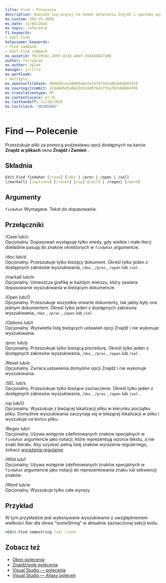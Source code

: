 ```yaml
---
title: Find — Polecenie
description: Dowiedz się więcej na temat polecenia Znajdź i sposobu wyszukiwania plików przy użyciu podzestawu opcji dostępnych na karcie Znajdź w plikach okna Znajdź i Zamień.
ms.custom: SEO-VS-2020
ms.date: 11/04/2016
ms.topic: reference
f1_keywords:
- edit.find
helpviewer_keywords:
- Find command
- Edit.Find command
ms.assetid: f0c705dc-2b97-423d-abbf-5584d4827208
author: TerryGLee
ms.author: tglee
manager: jillfra
ms.workload:
- multiple
ms.openlocfilehash: 886695cea38909a8efa74797391adb1b6dd97d19
ms.sourcegitcommit: 2244665d5a0e22d12dd976417f2a782e68684705
ms.translationtype: MT
ms.contentlocale: pl-PL
ms.lasthandoff: 11/28/2020
ms.locfileid: "96305405"
---
```

# <a name="find-command"></a>Find — Polecenie
Przeszukuje pliki za pomocą podzestawu opcji dostępnych na karcie **Znajdź w plikach** okna **Znajdź i Zamień** .

## <a name="syntax"></a>Składnia

```cmd
Edit.Find findwhat [/case] [/doc | /proc | /open | /sel]
[/markall] [/options] [/reset] [/up] [/wild | /regex] [/word]
```

## <a name="arguments"></a>Argumenty
`findwhat` Wymagane. Tekst do dopasowania.

## <a name="switches"></a>Przełączniki
/Case lub/c\
Opcjonalny. Dopasowań występuje tylko wtedy, gdy wielkie i małe litery dokładnie pasują do znaków określonych w `findwhat` argumencie.

/doc lub/d\
Opcjonalny. Przeszukuje tylko bieżący dokument. Określ tylko jeden z dostępnych zakresów wyszukiwania, `/doc` , `/proc` , `/open` lub `/sel` .

/markall lub/m\
Opcjonalny. Umieszcza grafikę w każdym wierszu, który zawiera dopasowanie wyszukiwania w bieżącym dokumencie.

/Open lub/O\
Opcjonalny. Przeszukuje wszystkie otwarte dokumenty, tak jakby były one jednym dokumentem. Określ tylko jeden z dostępnych zakresów wyszukiwania, `/doc` , `/proc` , `/open` lub `/sel` .

/Options lub/t\
Opcjonalny. Wyświetla listę bieżących ustawień opcji Znajdź i nie wykonuje wyszukiwania.

/proc lub/p\
Opcjonalny. Przeszukuje tylko bieżącą procedurę. Określ tylko jeden z dostępnych zakresów wyszukiwania, `/doc` , `/proc` , `/open` lub `/sel` .

/Reset lub/e\
Opcjonalny. Zwraca ustawienia domyślne opcji Znajdź i nie wykonuje wyszukiwania.

/SEL lub/s\
Opcjonalny. Przeszukuje tylko bieżące zaznaczenie. Określ tylko jeden z dostępnych zakresów wyszukiwania, `/doc` , `/proc` , `/open` lub `/sel` .

/up lub/U\
Opcjonalny. Wyszukuje z bieżącej lokalizacji pliku w kierunku początku pliku. Domyślnie wyszukiwania zaczynają się w bieżącej lokalizacji w pliku i wyszukuje na końcu pliku.

/Regex lub/r\
Opcjonalny. Używa wstępnie zdefiniowanych znaków specjalnych w `findwhat` argumencie jako notacji, które reprezentują wzorce tekstu, a nie znaki literału. Aby uzyskać pełną listę znaków wyrażenia regularnego, zobacz [wyrażenia regularne](../../ide/using-regular-expressions-in-visual-studio.md).

/Wild lub/l\
Opcjonalny. Używa wstępnie zdefiniowanych znaków specjalnych w `findwhat` argumencie jako notacji do reprezentowania znaku lub sekwencji znaków.

/Word lub/w\
Opcjonalny. Wyszukuje tylko całe wyrazy.

## <a name="example"></a>Przykład
W tym przykładzie jest wykonywane wyszukiwanie z uwzględnieniem wielkości liter dla słowa "someString" w aktualnie zaznaczonej sekcji kodu.

```cmd
>Edit.Find somestring /sel /case
```

## <a name="see-also"></a>Zobacz też

- [Okno polecenia](../../ide/reference/command-window.md)
- [Znajdź/pole polecenia](../../ide/find-command-box.md)
- [Visual Studio — polecenia](../../ide/reference/visual-studio-commands.md)
- [Visual Studio — Aliasy poleceń](../../ide/reference/visual-studio-command-aliases.md)

